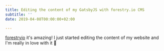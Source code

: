 ```yaml
---
title: Editing the content of my GatsbyJS with forestry.io CMS
subtitle: ''
date: 2019-04-08T00:00:00+02:00

---
```

[forestryio](https://forestry.io/) it's amazing! I just started editing the content of my website and I'm really in love with it 💙